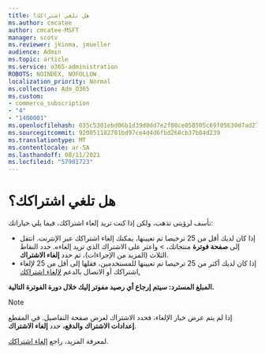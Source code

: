 ```yaml
---
title: هل تلغي اشتراكك؟
ms.author: cmcatee
author: cmcatee-MSFT
manager: scotv
ms.reviewer: jkinma, jmueller
audience: Admin
ms.topic: article
ms.service: o365-administration
ROBOTS: NOINDEX, NOFOLLOW
localization_priority: Normal
ms.collection: Adm_O365
ms.custom:
- commerce_subscription
- "4"
- "1400001"
ms.openlocfilehash: 035c5301ebd06b1d39d0dd7e2f00ce058505c69f05630d7ad27fb5476ab4ef24
ms.sourcegitcommit: 920051182781bd97ce4d4d6fbd268cb37b84d239
ms.translationtype: MT
ms.contentlocale: ar-SA
ms.lasthandoff: 08/11/2021
ms.locfileid: "57901723"
---
```

# <a name="canceling-your-subscription"></a>هل تلغي اشتراكك؟

نأسف لرؤيتى تذهب، ولكن إذا كنت تريد إلغاء اشتراكك، فيما يلي خياراتك:
  
- إذا كان لديك أقل من 25 ترخيصا تم تعيينها، يمكنك إلغاء اشتراكك عبر الإنترنت. انتقل إلى **صفحة فوترة** منتجاتك، \> **[](https://go.microsoft.com/fwlink/p/?linkid=842054)** واعثر على الاشتراك الذي تريد إلغاءه. حدد النقاط الثلاث (المزيد من الإجراءات)، ثم حدد **إلغاء الاشتراك**.
- إذا كان لديك أكثر من 25 ترخيصا تم تعيينها للمستخدمين، فقلها إلى أقل من 25 لإلغاء اشتراكك أو الاتصال بالدعم [لإلغاء اشتراكك.](https://docs.microsoft.com/microsoft-365/business-video/get-help-support)
  
**المبلغ المسترد: سيتم إرجاع أي رصيد مفوتر إليك خلال دورة الفوترة التالية.**

> [!NOTE]
> إذا لم يتم عرض خيار الإلغاء، فحدد الاشتراك لعرض صفحة التفاصيل. في المقطع **إعدادات الاشتراك والدفع،** حدد **إلغاء الاشتراك**.

لمعرفة المزيد، راجع [إلغاء اشتراكك](https://docs.microsoft.com/microsoft-365/commerce/subscriptions/cancel-your-subscription).
